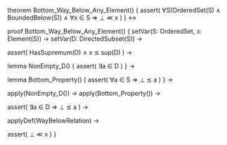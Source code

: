 theorem Bottom_Way_Below_Any_Element() {
  assert(
    ∀S(OrderedSet(S) ∧ BoundedBelow(S)) ∧
    ∀x ∈ S ⇒
    ⊥ ≪ x
  )
} ↔

proof Bottom_Way_Below_Any_Element() {
  setVar(S: OrderedSet, x: Element(S)) →
  setVar(D: DirectedSubset(S)) →
  
  assert(
    HasSupremum(D) ∧ x ⪯ sup(D)
  ) →
  
  lemma NonEmpty_D() {
    assert(
      ∃a ∈ D
    )
  } →
  
  lemma Bottom_Property() {
    assert(
      ∀a ∈ S ⇒ ⊥ ⪯ a
    )
  } →
  
  apply(NonEmpty_D()) →
  apply(Bottom_Property()) →
  
  assert(
    ∃a ∈ D ⇒ ⊥ ⪯ a
  ) →
  
  applyDef(WayBelowRelation) →
  
  assert(
    ⊥ ≪ x
  )
}